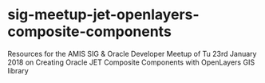 # sig-meetup-jet-openlayers-composite-components
Resources for the AMIS SIG &amp; Oracle Developer Meetup of Tu 23rd January 2018 on Creating Oracle JET Composite Components with OpenLayers GIS library
